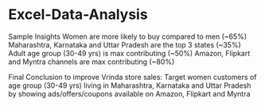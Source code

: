 # Excel-Data-Analysis

Sample Insights
Women are more likely to buy compared to men (~65%)
Maharashtra, Karnataka and Uttar Pradesh are the top 3 states (~35%) Adult age group (30-49 yrs) is max contributing (~50%)
Amazon, Flipkart and Myntra channels are max contributing (~80%)

Final Conclusion to improve Vrinda store sales:
Target women customers of age group (30-49 yrs) living in Maharashtra, Karnataka and Uttar Pradesh by showing ads/offers/coupons available on Amazon, Flipkart and Myntra

